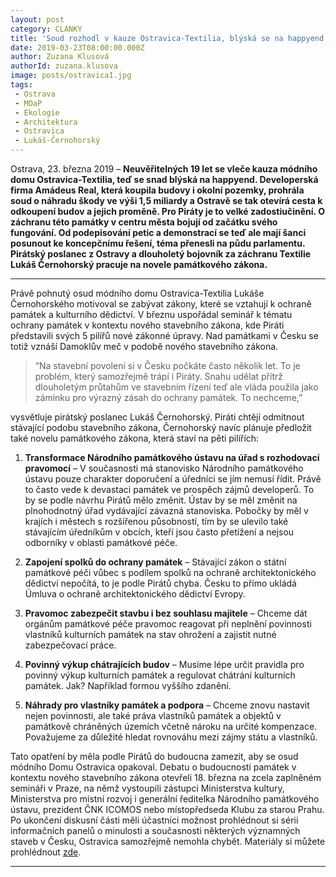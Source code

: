 ```yaml
---
layout: post
category: CLANKY
title: 'Soud rozhodl v kauze Ostravica-Textilia, blýská se na happyend. Piráti volají po systémovém řešení ochrany památek'
date: 2019-03-23T08:00:00.000Z
author: Zuzana Klusová
authorId: zuzana.klusova
image: posts/ostravica1.jpg
tags:
 - Ostrava
 - MOaP
 - Ekologie
 - Architektura
 - Ostravica
 - Lukáš-Černohorský 
---
```


Ostrava, 23. března 2019 – **Neuvěřitelných 19 let se vleče kauza módního domu Ostravica-Textilia, teď se snad blýská na happyend. Developerská firma Amádeus Real, která koupila budovy i okolní pozemky, prohrála soud o náhradu škody ve výši 1,5 miliardy a Ostravě se tak otevírá cesta k odkoupení budov a jejich proměně. Pro Piráty je to velké zadostiučinění. O záchranu této památky v centru města bojují od začátku svého fungování. Od podepisování petic a demonstrací se teď ale mají šanci posunout ke koncepčnímu řešení, téma přenesli na půdu parlamentu. Pirátský poslanec z Ostravy a dlouholetý bojovník za záchranu Textilie Lukáš Černohorský pracuje na novele památkového zákona.**

<hr />

Právě pohnutý osud módního domu Ostravica-Textilia Lukáše Černohorského motivoval se zabývat zákony, které se vztahují k ochraně památek a kulturního dědictví. V březnu uspořádal seminář k tématu ochrany památek v kontextu nového stavebního zákona, kde Piráti představili svých 5 pilířů nové zákonné úpravy. Nad památkami v Česku se totiž vznáší Damoklův meč v podobě nového stavebního zákona.

>  “Na stavební povolení si v Česku počkáte často několik let. To je problém, který samozřejmě trápí i Piráty. Snahu udělat přítrž dlouholetým průtahům ve stavebním řízení teď ale vláda použila jako záminku pro výrazný zásah do ochrany památek. To nechceme,”

vysvětluje pirátský poslanec Lukáš Černohorský. Piráti chtějí odmítnout stávající podobu stavebního zákona, Černohorský navíc plánuje předložit také novelu památkového zákona, která staví na pěti pilířích:

1. **Transformace Národního památkového ústavu na úřad s rozhodovací pravomocí** – V současnosti má stanovisko Národního památkového ústavu pouze charakter doporučení a úředníci se jím nemusí řídit. Právě to často vede k devastaci památek ve prospěch zájmů developerů. To by se podle návrhu Pirátů mělo změnit. Ústav by se měl změnit na plnohodnotný úřad vydávající závazná stanoviska. Pobočky by měl v krajích i městech s rozšířenou působností, tím by se ulevilo také stávajícím úředníkům v obcích, kteří jsou často přetížení a nejsou odborníky v oblasti památkové péče.

2. **Zapojení spolků do ochrany památek** – Stávající zákon o státní památkové péči vůbec s podílem spolků na ochraně architektonického dědictví nepočítá, to je podle Pirátů chyba. Česku to přímo ukládá Úmluva o ochraně architektonického dědictví Evropy.

3. **Pravomoc zabezpečit stavbu i bez souhlasu majitele** – Chceme dát orgánům památkové péče pravomoc reagovat při neplnění povinnosti vlastníků kulturních památek na stav ohrožení a zajistit nutné zabezpečovací práce. 

4. **Povinný výkup chátrajících budov** – Musíme lépe určit pravidla pro povinný výkup kulturních památek a regulovat chátrání kulturních památek. Jak? Například formou vyššího zdanění.

5. **Náhrady pro vlastníky památek a podpora** – Chceme znovu nastavit nejen povinnosti, ale také práva vlastníků památek a objektů v památkově chráněných územích včetně nároku na určité kompenzace. Považujeme za důležité hledat rovnováhu mezi zájmy státu a vlastníků.

Tato opatření by měla podle Pirátů do budoucna zamezit, aby se osud módního Domu Ostravica opakoval. Debatu o budoucnosti památek v kontextu nového stavebního zákona otevřeli 18. března na zcela zaplněném semináři v Praze, na němž vystoupili zástupci Ministerstva kultury, Ministerstva pro místní rozvoj i generální ředitelka Národního památkového ústavu, prezident ČNK ICOMOS nebo místopředseda Klubu za starou Prahu. Po ukončení diskusní části měli účastníci možnost prohlédnout si sérii informačních panelů o minulosti a současnosti některých významných staveb v Česku, Ostravica samozřejmě nemohla chybět. Materiály si můžete prohlédnout [zde](https://pirati.cz/assets/pdf/panely-pamatky.pdf).

---
